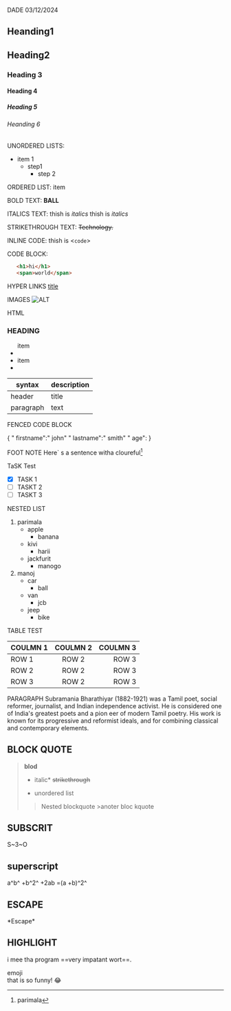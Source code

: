 DADE 03/12/2024
## Heanding1
## Heading2
### Heading 3
#### Heading 4
##### Heading 5
###### Heanding 6

UNORDERED LISTS:
* item 1
  - step1
    -  step 2
    
ORDERED LIST:
 item
 
 BOLD TEXT:
  **BALL**

ITALICS TEXT:
thish is *italics*
thish is _italics_
 
 STRIKETHROUGH TEXT:
 ~~Technology.~~
 
 INLINE CODE:
 thish is <`code`>
 
 CODE BLOCK:
 ```html
    <h1>hi</h1>
    <span>world</span>
 ```
   HYPER LINKS
[title](ur)
 
 IMAGES
 ![ALT](URL)
  
HTML
### HEADING 
<ul>
</li>item<li>
<li>item<li>
</ul>


|syntax|description|
|------|--------|
|header|title|
|paragraph|text|

FENCED CODE BLOCK

{
 " firstname":" john"
" lastname":" smith"
" age":
}

FOOT NOTE
Here`  s a  sentence witha cloureful[^1]        
[^1]: parimala                  

TaSK Test
  - [X] TASK 1
  - [ ] TASKT 2
  - [ ] TASKT 3
  
NESTED LIST
1. parimala
   - apple
      -    banana
    - kivi
        -  harii 
    - jackfurit
         -    manogo
2. manoj
   -  car
      -  ball
   - van 
       - jcb
   -   jeep
       -  bike

  TABLE TEST
 
|COULMN 1|COULMN 2|COULMN 3|
|:------|:------:|------:|
|ROW 1|ROW 2|ROW 3|
|ROW 2|ROW 2|ROW 3|
|ROW 3|ROW 2|ROW 3|

PARAGRAPH
Subramania Bharathiyar (1882-1921) was a Tamil poet, social reformer, journalist, and Indian independence activist. He is considered one of India's greatest poets and a pion
eer of modern Tamil poetry. His work is known for its progressive and reformist ideals, and for combining classical and contemporary elements. 

##    BLOCK QUOTE
  > 
 > **blod**
> * italic*
 > ~~strikethrough~~
 >  - unordered list
 >  > Nested blockquote
    >anoter bloc kquote      
  
 ##  SUBSCRIT
 S~3~O
 
   ##   superscript                           
  a^b^ +b^2^ +2ab =(a +b)^2^                                           
  ##  ESCAPE
   
   \*Escape\*                           

## HIGHLIGHT
 i mee tha  program   ==very impatant wort==.

 emoji                                             
 that is so funny!  :joy:
 
 
 
 
 
 
 
 
 
 
 
 
 
 
 
 
 
 
 
 
 
 
 
 
 
 
 
 
 
 
 
 
 
 
 
 
 
 
 
 
 
 
 
 
 
 
 
 
 
 
 
 
 
 
 
 
 
 
 
 
 
 
 
 
 
 
 
 
 
 
 
 
 
 
 
 
 
 
 
 
 
 
 
 
 
 
 
 
 
 
 
 
 
 
 

 
  








